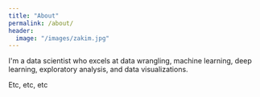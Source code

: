 ```yaml
---
title: "About"
permalink: /about/
header:
  image: "/images/zakim.jpg"
---
```


I'm a data scientist who excels at data wrangling, machine learning, deep learning, exploratory analysis, and data visualizations.

Etc, etc, etc
